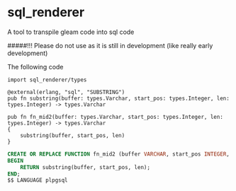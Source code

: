 # sql_renderer
A tool to transpile gleam code into sql code

#####!!! Please do not use as it is still in development (like really early development)

The following code
```gleam
import sql_renderer/types

@external(erlang, "sql", "SUBSTRING")
pub fn substring(buffer: types.Varchar, start_pos: types.Integer, len: types.Integer) -> types.Varchar

pub fn fn_mid2(buffer: types.Varchar, start_pos: types.Integer, len: types.Integer) -> types.Varchar
{
    substring(buffer, start_pos, len)
}
```

```sql
CREATE OR REPLACE FUNCTION fn_mid2 (buffer VARCHAR, start_pos INTEGER, len INTEGER) RETURNS VARCHAR AS $$
BEGIN
    RETURN substring(buffer, start_pos, len);
END;
$$ LANGUAGE plpgsql
```

